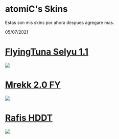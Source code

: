 # atomiC's Skins

Estas son mis skins por ahora despues agregare mas. 

05/07/2021

# [FlyingTuna Selyu 1.1](https://www.mediafire.com/file/10yv0iwzd9vn7zh/-_%2523_re%253BowoTuna_v1.1_%25E3%2580%258ESelyu%25E3%2580%258F_%2523_-.osk/file)
![](https://skins.osuck.net/uploads/posts/2020-08/1596468449_screenshot9247.jpg)

# [Mrekk 2.0 FY](https://www.mediafire.com/file/rdwpbmrojuds0m0/-_%2523_Mrekk_%25282.0%2529_%25C2%25ABFY%25C2%25BB_%2523-.osk/file)
![](https://skins.osuck.net/uploads/posts/2021-02/1613753120_screenshot9229.jpg)

# [Rafis HDDT](https://drive.google.com/file/d/1aJh7apqZTrXvWkwNVhzBfIVcG821hxx2/view)
![](https://camo.githubusercontent.com/dba1121c2a976c6b3ef339ccad01dfcfacea7825f0f9a54c5b11909a64db82e6/68747470733a2f2f736b696e732e6f7375636b2e6e65742f75706c6f6164732f706f7374732f323031382d30392f313533373836363930355f666572626575772e6a7067)
